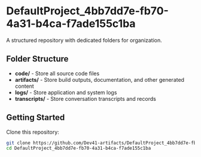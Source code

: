 # DefaultProject_4bb7dd7e-fb70-4a31-b4ca-f7ade155c1ba
A structured repository with dedicated folders for organization.

## Folder Structure

- **code/** - Store all source code files
- **artifacts/** - Store build outputs, documentation, and other generated content
- **logs/** - Store application and system logs
- **transcripts/** - Store conversation transcripts and records

## Getting Started

Clone this repository:
```bash
git clone https://github.com/Dev41-artifacts/DefaultProject_4bb7dd7e-fb70-4a31-b4ca-f7ade155c1ba
cd DefaultProject_4bb7dd7e-fb70-4a31-b4ca-f7ade155c1ba
```

